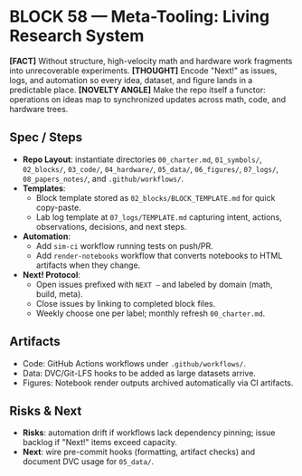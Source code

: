 # BLOCK 58 — Meta-Tooling: Living Research System

**[FACT]** Without structure, high-velocity math and hardware work fragments into unrecoverable experiments.
**[THOUGHT]** Encode "Next!" as issues, logs, and automation so every idea, dataset, and figure lands in a predictable place.
**[NOVELTY ANGLE]** Make the repo itself a functor: operations on ideas map to synchronized updates across math, code, and hardware trees.

## Spec / Steps
- **Repo Layout**: instantiate directories `00_charter.md`, `01_symbols/`, `02_blocks/`, `03_code/`, `04_hardware/`, `05_data/`, `06_figures/`, `07_logs/`, `08_papers_notes/`, and `.github/workflows/`.
- **Templates**:
  - Block template stored as `02_blocks/BLOCK_TEMPLATE.md` for quick copy-paste.
  - Lab log template at `07_logs/TEMPLATE.md` capturing intent, actions, observations, decisions, and next steps.
- **Automation**:
  - Add `sim-ci` workflow running tests on push/PR.
  - Add `render-notebooks` workflow that converts notebooks to HTML artifacts when they change.
- **Next! Protocol**:
  - Open issues prefixed with `NEXT —` and labeled by domain (math, build, meta).
  - Close issues by linking to completed block files.
  - Weekly choose one per label; monthly refresh `00_charter.md`.

## Artifacts
- Code: GitHub Actions workflows under `.github/workflows/`.
- Data: DVC/Git-LFS hooks to be added as large datasets arrive.
- Figures: Notebook render outputs archived automatically via CI artifacts.

## Risks & Next
- **Risks**: automation drift if workflows lack dependency pinning; issue backlog if "Next!" items exceed capacity.
- **Next**: wire pre-commit hooks (formatting, artifact checks) and document DVC usage for `05_data/`.
